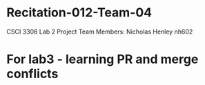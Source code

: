 # Recitation-012-Team-04
CSCI 3308 Lab 2
Project Team Members: Nicholas Henley nh602

# For lab3 - learning PR and merge conflicts
